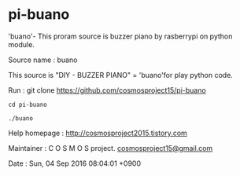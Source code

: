 # pi-buano

'buano'- This proram source is buzzer piano by rasberrypi on python module.

Source name : buano

This source is "DIY - BUZZER PIANO" = 'buano'for play python code.
  
Run : 
	git clone https://github.com/cosmosproject15/pi-buano
	
	cd pi-buano

	./buano 

Help homepage : http://cosmosproject2015.tistory.com

Maintainer : C O S M O S project. <cosmosproject15@gmail.com>

Date : Sun, 04 Sep 2016 08:04:01 +0900
